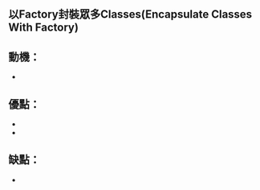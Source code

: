 ## 以Factory封裝眾多Classes(Encapsulate Classes With Factory)



## 動機：

* 




## 優點：

* 
* 

## 缺點：
* 


